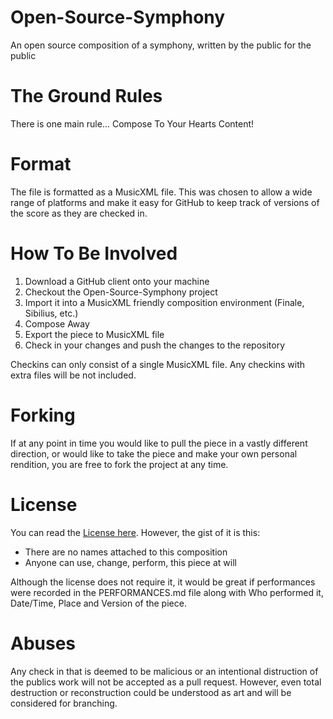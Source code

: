 # Open-Source-Symphony
An open source composition of a symphony, written by the public for the public

# The Ground Rules
There is one main rule... Compose To Your Hearts Content!

# Format
The file is formatted as a MusicXML file. This was chosen to allow a wide range of platforms and make it easy for GitHub to keep track of versions of the score as they are checked in.

# How To Be Involved
1. Download a GitHub client onto your machine
2. Checkout the Open-Source-Symphony project
3. Import it into a MusicXML friendly composition environment (Finale, Sibilius, etc.)
4. Compose Away
5. Export the piece to MusicXML file
6. Check in your changes and push the changes to the repository

Checkins can only consist of a single MusicXML file. Any checkins with extra files
will be not included.

# Forking
If at any point in time you would like to pull the piece in a vastly
different direction, or would like to take the piece and make your
own personal rendition, you are free to fork the project at any time.

# License
You can read the [License here](LICENSE). However, the gist of it is this: 
- There are no names attached to this composition
- Anyone can use, change, perform, this piece at will

Although the license does not require it, it would be great if performances
were recorded in the PERFORMANCES.md file along with Who performed it, Date/Time, 
Place and Version of the piece.

# Abuses
Any check in that is deemed to be malicious or an intentional distruction
of the publics work will not be accepted as a pull request. However, even
total destruction or reconstruction could be understood as art and will be 
considered for branching.
